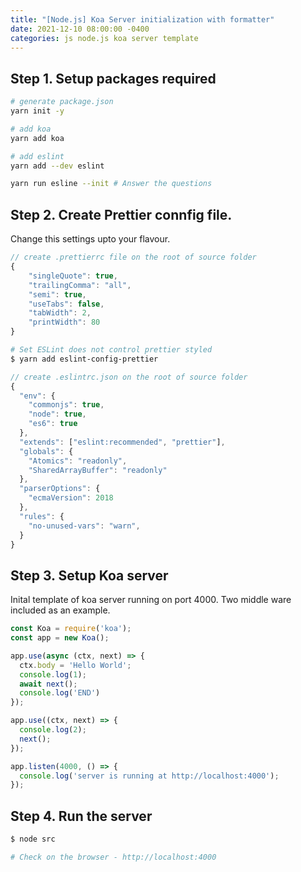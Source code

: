 ```yaml
---
title: "[Node.js] Koa Server initialization with formatter"
date: 2021-12-10 08:00:00 -0400
categories: js node.js koa server template
---
```


## Step 1. Setup packages required

```sh
# generate package.json
yarn init -y

# add koa
yarn add koa

# add eslint
yarn add --dev eslint

yarn run esline --init # Answer the questions
```

## Step 2. Create Prettier connfig file.

Change this settings upto your flavour.

```js
// create .prettierrc file on the root of source folder
{
    "singleQuote": true,
    "trailingComma": "all",
    "semi": true,
    "useTabs": false,
    "tabWidth": 2,
    "printWidth": 80
}
```

```sh
# Set ESLint does not control prettier styled
$ yarn add eslint-config-prettier
```

```js
// create .eslintrc.json on the root of source folder
{
  "env": {
    "commonjs": true,
    "node": true,
    "es6": true
  },
  "extends": ["eslint:recommended", "prettier"],
  "globals": {
    "Atomics": "readonly",
    "SharedArrayBuffer": "readonly"
  },
  "parserOptions": {
    "ecmaVersion": 2018
  },
  "rules": {
    "no-unused-vars": "warn",
  }
}
```

## Step 3. Setup Koa server

Inital template of koa server running on port 4000. 
Two middle ware included as an example.

```js
const Koa = require('koa');
const app = new Koa();

app.use(async (ctx, next) => {
  ctx.body = 'Hello World';
  console.log(1);
  await next();
  console.log('END')
});

app.use((ctx, next) => {
  console.log(2);
  next();
});

app.listen(4000, () => {
  console.log('server is running at http://localhost:4000');
});
```

## Step 4. Run the server

```sh
$ node src

# Check on the browser - http://localhost:4000
```